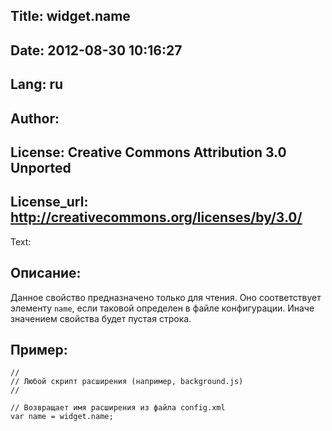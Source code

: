 Title: widget.name
----
Date: 2012-08-30 10:16:27
----
Lang: ru
----
Author: 
----
License: Creative Commons Attribution 3.0 Unported
----
License_url: http://creativecommons.org/licenses/by/3.0/
----
Text:

<h2>Описание:</h2>

<p>Данное свойство предназначено только для чтения. Оно соответствует элементу <code>name</code>, если таковой определен в файле конфигурации. Иначе значением свойства будет пустая строка.</p>

<h2>Пример:</h2>

<pre><code>//
// Любой скрипт расширения (например, background.js)
//

// Возвращает имя расширения из файла config.xml
var name = widget.name;</code></pre>


